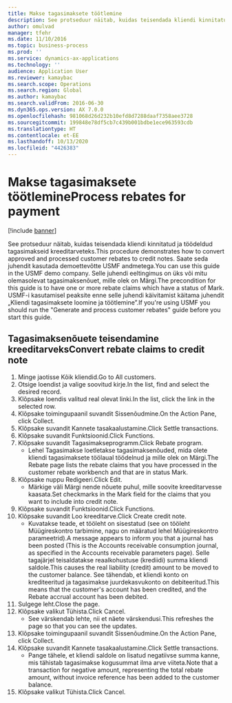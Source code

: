 ```yaml
---
title: Makse tagasimaksete töötlemine
description: See protseduur näitab, kuidas teisendada kliendi kinnitatud ja töödeldud tagasimakseid kreeditarveteks.
author: omulvad
manager: tfehr
ms.date: 11/10/2016
ms.topic: business-process
ms.prod: ''
ms.service: dynamics-ax-applications
ms.technology: ''
audience: Application User
ms.reviewer: kamaybac
ms.search.scope: Operations
ms.search.region: Global
ms.author: kamaybac
ms.search.validFrom: 2016-06-30
ms.dyn365.ops.version: AX 7.0.0
ms.openlocfilehash: 981068d26d232b10efd8d7288daaf7358aee3728
ms.sourcegitcommit: 199848e78df5cb7c439b001bdbe1ece963593cdb
ms.translationtype: HT
ms.contentlocale: et-EE
ms.lasthandoff: 10/13/2020
ms.locfileid: "4426383"
---
```

# <a name="process-rebates-for-payment"></a><span data-ttu-id="74f73-103">Makse tagasimaksete töötlemine</span><span class="sxs-lookup"><span data-stu-id="74f73-103">Process rebates for payment</span></span>

[!include [banner](../../includes/banner.md)]

<span data-ttu-id="74f73-104">See protseduur näitab, kuidas teisendada kliendi kinnitatud ja töödeldud tagasimakseid kreeditarveteks.</span><span class="sxs-lookup"><span data-stu-id="74f73-104">This procedure demonstrates how to convert approved and processed customer rebates to credit notes.</span></span> <span data-ttu-id="74f73-105">Saate seda juhendit kasutada demoettevõtte USMF andmetega.</span><span class="sxs-lookup"><span data-stu-id="74f73-105">You can use this guide in the USMF demo company.</span></span> <span data-ttu-id="74f73-106">Selle juhendi eeltingimus on üks või mitu olemasolevat tagasimaksenõuet, mille olek on Märgi.</span><span class="sxs-lookup"><span data-stu-id="74f73-106">The precondition for this guide is to have one or more rebate claims which have a status of Mark.</span></span> <span data-ttu-id="74f73-107">USMF-i kasutamisel peaksite enne selle juhendi käivitamist käitama juhendit „Kliendi tagasimaksete loomine ja töötlemine”.</span><span class="sxs-lookup"><span data-stu-id="74f73-107">If you're using USMF you should run the "Generate and process customer rebates" guide before you start this guide.</span></span>


## <a name="convert-rebate-claims-to-credit-note"></a><span data-ttu-id="74f73-108">Tagasimaksenõuete teisendamine kreeditarveks</span><span class="sxs-lookup"><span data-stu-id="74f73-108">Convert rebate claims to credit note</span></span>
1. <span data-ttu-id="74f73-109">Minge jaotisse Kõik kliendid.</span><span class="sxs-lookup"><span data-stu-id="74f73-109">Go to All customers.</span></span>
2. <span data-ttu-id="74f73-110">Otsige loendist ja valige soovitud kirje.</span><span class="sxs-lookup"><span data-stu-id="74f73-110">In the list, find and select the desired record.</span></span>
3. <span data-ttu-id="74f73-111">Klõpsake loendis valitud real olevat linki.</span><span class="sxs-lookup"><span data-stu-id="74f73-111">In the list, click the link in the selected row.</span></span>
4. <span data-ttu-id="74f73-112">Klõpsake toimingupaanil suvandit Sissenõudmine.</span><span class="sxs-lookup"><span data-stu-id="74f73-112">On the Action Pane, click Collect.</span></span>
5. <span data-ttu-id="74f73-113">Klõpsake suvandit Kannete tasakaalustamine.</span><span class="sxs-lookup"><span data-stu-id="74f73-113">Click Settle transactions.</span></span>
6. <span data-ttu-id="74f73-114">Klõpsake suvandit Funktsioonid.</span><span class="sxs-lookup"><span data-stu-id="74f73-114">Click Functions.</span></span>
7. <span data-ttu-id="74f73-115">Klõpsake suvandit Tagasimakseprogramm.</span><span class="sxs-lookup"><span data-stu-id="74f73-115">Click Rebate program.</span></span>
    * <span data-ttu-id="74f73-116">Lehel Tagasimakse loetletakse tagasimaksenõuded, mida olete kliendi tagasimaksete töölaual töödelnud ja mille olek on Märgi.</span><span class="sxs-lookup"><span data-stu-id="74f73-116">The Rebate page lists the rebate claims that you have processed in the customer rebate workbench and that are in status Mark.</span></span>    
8. <span data-ttu-id="74f73-117">Klõpsake nuppu Redigeeri.</span><span class="sxs-lookup"><span data-stu-id="74f73-117">Click Edit.</span></span>
    * <span data-ttu-id="74f73-118">Märkige väli Märgi nende nõuete puhul, mille soovite kreeditarvesse kaasata.</span><span class="sxs-lookup"><span data-stu-id="74f73-118">Set checkmarks in the Mark field for the claims that you want to include into credit note.</span></span>   
9. <span data-ttu-id="74f73-119">Klõpsake suvandit Funktsioonid.</span><span class="sxs-lookup"><span data-stu-id="74f73-119">Click Functions.</span></span>
10. <span data-ttu-id="74f73-120">Klõpsake suvandit Loo kreeditarve.</span><span class="sxs-lookup"><span data-stu-id="74f73-120">Click Create credit note.</span></span>
    * <span data-ttu-id="74f73-121">Kuvatakse teade, et tööleht on sisestatud (see on tööleht Müügireskontro tarbimine, nagu on määratud lehel Müügireskontro parameetrid).</span><span class="sxs-lookup"><span data-stu-id="74f73-121">A message appears to inform you that a journal has been posted (This is the Accounts receivable consumption journal, as specified in the Accounts receivable parameters page).</span></span> <span data-ttu-id="74f73-122">Selle tagajärjel teisaldatakse reaalkohustuse (krediidi) summa kliendi saldole.</span><span class="sxs-lookup"><span data-stu-id="74f73-122">This causes the real liability (credit) amount to be moved to the customer balance.</span></span> <span data-ttu-id="74f73-123">See tähendab, et kliendi konto on krediteeritud ja tagasimakse juurdekasvukonto on debiteeritud.</span><span class="sxs-lookup"><span data-stu-id="74f73-123">This means that the customer's account has been credited, and the Rebate accrual account has been debited.</span></span>  
11. <span data-ttu-id="74f73-124">Sulgege leht.</span><span class="sxs-lookup"><span data-stu-id="74f73-124">Close the page.</span></span>
12. <span data-ttu-id="74f73-125">Klõpsake valikut Tühista.</span><span class="sxs-lookup"><span data-stu-id="74f73-125">Click Cancel.</span></span>
    * <span data-ttu-id="74f73-126">See värskendab lehte, nii et näete värskendusi.</span><span class="sxs-lookup"><span data-stu-id="74f73-126">This refreshes the page so that you can see the updates.</span></span>  
13. <span data-ttu-id="74f73-127">Klõpsake toimingupaanil suvandit Sissenõudmine.</span><span class="sxs-lookup"><span data-stu-id="74f73-127">On the Action Pane, click Collect.</span></span>
14. <span data-ttu-id="74f73-128">Klõpsake suvandit Kannete tasakaalustamine.</span><span class="sxs-lookup"><span data-stu-id="74f73-128">Click Settle transactions.</span></span>
    * <span data-ttu-id="74f73-129">Pange tähele, et kliendi saldole on lisatud negatiivse summa kanne, mis tähistab tagasimakse kogusummat ilma arve viiteta.</span><span class="sxs-lookup"><span data-stu-id="74f73-129">Note that a transaction for negative amount, representing the total rebate amount, without invoice reference has been added to the customer balance.</span></span>   
15. <span data-ttu-id="74f73-130">Klõpsake valikut Tühista.</span><span class="sxs-lookup"><span data-stu-id="74f73-130">Click Cancel.</span></span>

